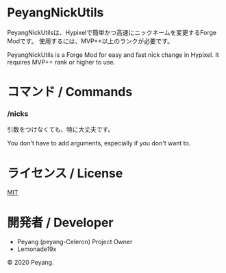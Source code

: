# PeyangNickUtils
PeyangNickUtilsは、Hypixelで簡単かつ高速にニックネームを変更するForge Modです。
使用するには、MVP++以上のランクが必要です。

PeyangNickUtils is a Forge Mod for easy and fast nick change in Hypixel.
It requires MVP++ rank or higher to use.

# コマンド / Commands
### /nicks
引数をつけなくても、特に大丈夫です。

You don't have to add arguments, especially if you don't want to.

# ライセンス / License
[MIT](https://choosealicense.com/licenses/mit/)

# 開発者 / Developer
* Peyang (peyang-Celeron) Project Owner
* Lemonade19x

© 2020 Peyang.
